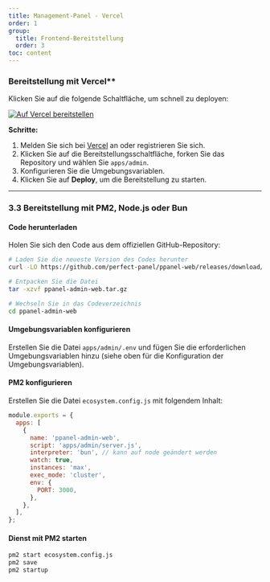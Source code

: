```yaml
---
title: Management-Panel - Vercel
order: 1
group: 
  title: Frontend-Bereitstellung
  order: 3
toc: content
---
```


### Bereitstellung mit Vercel\*\*

Klicken Sie auf die folgende Schaltfläche, um schnell zu deployen:

[![Auf Vercel bereitstellen](https://vercel.com/button)](https://vercel.com/new/clone?demo-description=PPanel%20ist%20ein%20reines%2C%20professionelles%2C%20und%20perfektes%20Open-Source-Proxy-Panel-Tool%2C%20das%20so%20gestaltet%20ist%2C%20dass%20es%20Ihre%20ideale%20Wahl%20für%20Lernen%20und%20praktische%20Anwendungen%20ist\&demo-image=https%3A%2F%2Furlscan.io%2Fliveshot%2F%3Fwidth%3D1920%26height%3D1080%26url%3Dhttps%3A%2F%2Fadmin.ppanel.dev\&demo-title=PPanel%20Admin%20Web\&demo-url=https%3A%2F%2Fadmin.ppanel.dev%2F\&from=.\&project-name=ppanel-admin-web\&repository-name=ppanel-web\&repository-url=https%3A%2F%2Fgithub.com%2Fperfect-panel%2Fppanel-web\&root-directory=apps%2Fadmin\&skippable-integrations=1)

**Schritte:**

1. Melden Sie sich bei [Vercel](https://vercel.com/) an oder registrieren Sie sich.
2. Klicken Sie auf die Bereitstellungsschaltfläche, forken Sie das Repository und wählen Sie `apps/admin`.
3. Konfigurieren Sie die Umgebungsvariablen.
4. Klicken Sie auf **Deploy**, um die Bereitstellung zu starten.

---

### **3.3 Bereitstellung mit PM2, Node.js oder Bun**

#### Code herunterladen

Holen Sie sich den Code aus dem offiziellen GitHub-Repository:

```bash
# Laden Sie die neueste Version des Codes herunter
curl -LO https://github.com/perfect-panel/ppanel-web/releases/download/v1.0.0/ppanel-admin-web.tar.gz

# Entpacken Sie die Datei
tar -xzvf ppanel-admin-web.tar.gz

# Wechseln Sie in das Codeverzeichnis
cd ppanel-admin-web
```

#### Umgebungsvariablen konfigurieren

Erstellen Sie die Datei `apps/admin/.env` und fügen Sie die erforderlichen Umgebungsvariablen hinzu (siehe oben für die Konfiguration der Umgebungsvariablen).

#### PM2 konfigurieren

Erstellen Sie die Datei `ecosystem.config.js` mit folgendem Inhalt:

```javascript
module.exports = {
  apps: [
    {
      name: 'ppanel-admin-web',
      script: 'apps/admin/server.js',
      interpreter: 'bun', // kann auf node geändert werden
      watch: true,
      instances: 'max',
      exec_mode: 'cluster',
      env: {
        PORT: 3000,
      },
    },
  ],
};
```

#### Dienst mit PM2 starten

```bash
pm2 start ecosystem.config.js
pm2 save
pm2 startup
```

